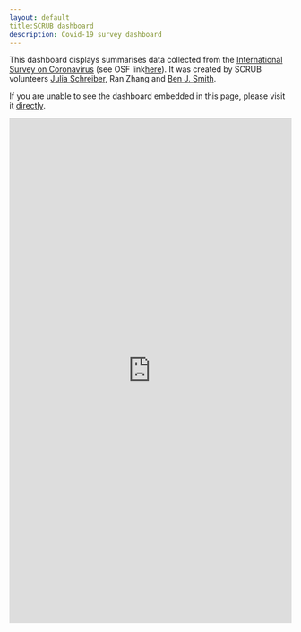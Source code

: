 ```yaml
---
layout: default
title:SCRUB dashboard
description: Covid-19 survey dashboard
---
```

This dashboard displays summarises data collected from the [International Survey on Coronavirus](https://covid19-survey.org/) (see OSF link[here](https://osf.io/3sn2k/files/)). It was created by SCRUB volunteers [Julia Schreiber](https://www.researchgate.net/profile/Julia_Schreiber3), Ran Zhang and [Ben J. Smith](https://www.linkedin.com/in/bjsmithnz/).

If you are unable to see the dashboard embedded in this page, please visit it [directly](https://benjsmith.shinyapps.io/global-survey/).

<iframe id="dashboard" src="https://benjsmith.shinyapps.io/global-survey/" style="border: none; width: 100%; height: 900px" frameborder="0"></iframe>
